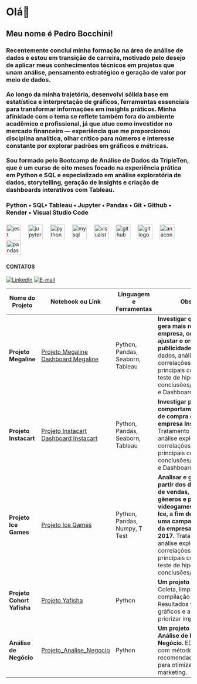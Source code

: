 <h1 align="left">Olá👋</h1>

###

<h2 align="left">Meu nome é Pedro Bocchini!</h2>

###

<h3 align="left">Recentemente concluí minha formação na área de análise de dados e estou em transição de carreira, motivado pelo desejo de aplicar meus conhecimentos técnicos em projetos que unam análise, pensamento estratégico e geração de valor por meio de dados.<br><br>Ao longo da minha trajetória, desenvolvi sólida base em estatística  e interpretação de gráficos, ferramentas essenciais para transformar informações em insights práticos. Minha afinidade com o tema se reflete também fora do ambiente acadêmico e profissional, já que atuo como investidor no mercado financeiro — experiência que me proporcionou disciplina analítica, olhar crítico para números e interesse constante por explorar padrões em gráficos e métricas.<br><br>Sou formado pelo Bootcamp de Análise de Dados da TripleTen, que é um curso de oito meses focado na experiência prática em Python e SQL e especializado em análise exploratória de dados, storytelling, geração de insights e criação de dashboards interativos com Tableau.</h3>

###

<h3 align="left">Python • SQL• Tableau • Jupyter • Pandas • Git • Github • Render • Visual Studio Code</h3>

###

<div align="left">
  <img src="https://cdn.jsdelivr.net/gh/devicons/devicon/icons/jest/jest-plain.svg" height="40" alt="jest logo"  />
  <img width="12" />
  <img src="https://cdn.jsdelivr.net/gh/devicons/devicon/icons/jupyter/jupyter-original.svg" height="40" alt="jupyter logo"  />
  <img width="12" />
  <img src="https://cdn.jsdelivr.net/gh/devicons/devicon/icons/python/python-original.svg" height="40" alt="python logo"  />
  <img width="12" />
  <img src="https://cdn.jsdelivr.net/gh/devicons/devicon/icons/mysql/mysql-original.svg" height="40" alt="mysql logo"  />
  <img width="12" />
  <img src="https://cdn.jsdelivr.net/gh/devicons/devicon/icons/visualstudio/visualstudio-plain.svg" height="40" alt="visualstudio logo"  />
  <img width="12" />
  <img src="https://cdn.jsdelivr.net/gh/devicons/devicon/icons/github/github-original.svg" height="40" alt="github logo"  />
  <img width="12" />
  <img src="https://cdn.jsdelivr.net/gh/devicons/devicon/icons/git/git-original.svg" height="40" alt="git logo"  />
  <img width="12" />
  <img src="https://cdn.jsdelivr.net/gh/devicons/devicon/icons/anaconda/anaconda-original.svg" height="40" alt="anaconda logo"  />
  <img width="12" />
  <img src="https://cdn.jsdelivr.net/gh/devicons/devicon/icons/pandas/pandas-original.svg" height="40" alt="pandas logo"  />
</div>

###

<h4 align="left">CONTATOS</h4>

[![LinkedIn](https://img.shields.io/badge/LinkedIn-blue?logo=linkedin&logoColor=white)](https://www.linkedin.com/in/pedrobocchini/)
[![E-mail](https://img.shields.io/badge/Email-red?logo=gmail&logoColor=white)](mailto:pedro.bocchini@hotmail.com)

| Nome do Projeto | Notebook ou Link | Linguagem e Ferramentas | Observação |
|-----------------|------------------|-----------|------------|
| **Projeto Megaline** | [Projeto Megaline](https://github.com/pedrob0892/megaline-incomes-analysis) [Dashboard Megaline](https://public.tableau.com/app/profile/pedro.bocchini/viz/megaline-dashboard/Painel1?publish=yes) | Python, Pandas, Seaborn, Tableau | ****Investigar qual dos planos gera mais receita para a empresa, com o objetivo de ajustar o orçamento de publicidade.**** Tratamento de dados, análise exploratória, correlações e insights principais com gráficos, teste de hipóteses, conclusões/recomendações e Dashboard Interativo. |
| **Projeto Instacart** | [Projeto Instacart](https://github.com/pedrob0892/sales-instacart-analysis) [Dashboard Instacart](https://public.tableau.com/app/profile/pedro.bocchini/viz/Inscatart-dashboard/Painel1?publish=yes) | Python, Pandas, Seaborn, Tableau | **Investigar padrões de comportamento e hábitos de compra dos clientes da empresa Instacart.** Tratamento de dados, análise exploratória, correlações e insights principais com gráficos, conclusões/recomendações e Dashboard Interativo. |
| **Projeto Ice Games** | [Projeto Ice Games](https://github.com/pedrob0892/ice-games-analysis) | Python, Pandas, Numpy, T Test  | **Analisar e gerar insights a partir dos dados históricos de vendas, avaliações, gêneros e plataformas de videogames da empresa Ice, a fim de contribuir em uma campanha publicitária da empresa para o ano de 2017.** Tratamento de dados, análise exploratória, correlações e insights principais com gráficos, teste de hipóteses, conclusões/recomendações. |
| **Projeto Cohort Yafisha** | [Projeto Yafisha](https://github.com/pedrob0892/yafisha-cohort-analysis) | Python | **Um projeto com Teste A/B.** Coleta, limpeza de dados, compilação de hipóteses. Resultados visualizados com gráficos e análise para priorizar implementações. |
| **Análise de Negócio** | [Projeto_Analise_Negocio](link_do_repositorio_ou_notebook) | Python | **Um projeto completo de Análise de Dados e de Negócio.** EDA, conclusões com métodos estatísticos e recomendações de negócio para otimizar ações de marketing. | 

###
